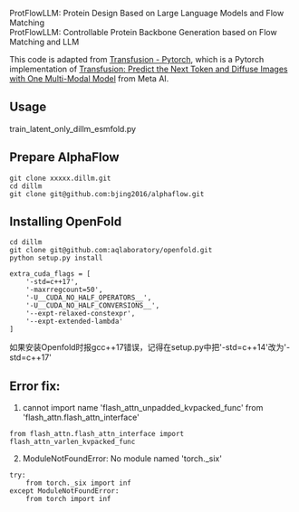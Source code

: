 
ProtFlowLLM: Protein Design Based on Large Language Models and Flow Matching    
ProtFlowLLM: Controllable Protein Backbone Generation based on Flow Matching and LLM


This code is adapted from [Transfusion - Pytorch](https://github.com/lucidrains/transfusion-pytorch), which is a Pytorch implementation of [Transfusion: Predict the Next Token and Diffuse Images with One Multi-Modal Model](https://www.arxiv.org/abs/2408.11039) from Meta AI.


## Usage

train_latent_only_dillm_esmfold.py

## Prepare AlphaFlow
```
git clone xxxxx.dillm.git
cd dillm
git clone git@github.com:bjing2016/alphaflow.git
```

## Installing OpenFold

```
cd dillm
git clone git@github.com:aqlaboratory/openfold.git
python setup.py install
```

```
extra_cuda_flags = [
    '-std=c++17',
    '-maxrregcount=50',
    '-U__CUDA_NO_HALF_OPERATORS__',
    '-U__CUDA_NO_HALF_CONVERSIONS__',
    '--expt-relaxed-constexpr',
    '--expt-extended-lambda'
]
```
如果安装Openfold时报gcc++17错误，记得在setup.py中把'-std=c++14'改为'-std=c++17'

## Error fix:
1. cannot import name 'flash_attn_unpadded_kvpacked_func' from 'flash_attn.flash_attn_interface'
```
from flash_attn.flash_attn_interface import flash_attn_varlen_kvpacked_func
```
2. ModuleNotFoundError: No module named 'torch._six'
```
try:
    from torch._six import inf
except ModuleNotFoundError:
    from torch import inf
```
